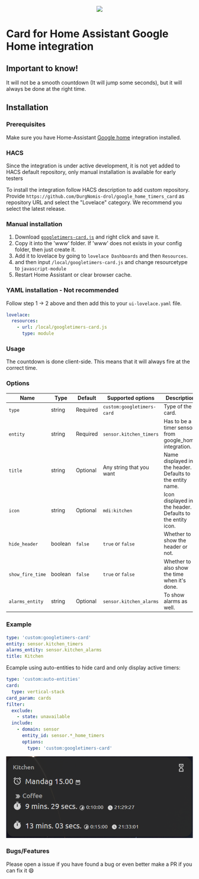 <p align="center">
  <img src="https://brands.home-assistant.io/google_home/icon.png" height="150"></img>
</p>

# Card for Home Assistant Google Home integration

## Important to know!

It will not be a smooth countdown (It will jump some seconds), but it will always be done at the right time.

## Installation

### Prerequisites

Make sure you have Home-Assistant [Google home](https://github.com/leikoilja/ha-google-home) integration installed.


### HACS

Since the integration is under active development, it is not yet added to HACS default repository, only manual installation is available for early testers

To install the integration follow HACS description to add custom repository. Provide `https://github.com/DurgNomis-drol/google_home_timers_card` as repository URL and select the "Lovelace" category. We recommend you select the latest release.

### Manual installation

1. Download [`googletimers-card.js`](https://raw.githubusercontent.com/DurgNomis-drol/google_home_timers_card/main/googletimers-card.js) and right click and save it.
2. Copy it into the 'www' folder. If 'www' does not exists in your config folder, then just create it.
3. Add it to lovelace by going to `lovelace Dashboards` and then `Resources`.
4. and then input `/local/googletimers-card.js` and change resourcetype to `javascript-module`
5. Restart Home Assistant or clear browser cache.

### YAML installation - Not recommended

Follow step 1 -> 2 above and then add this to your `ui-lovelace.yaml` file.

```yaml
lovelace:
  resources:
    - url: /local/googletimers-card.js
      type: module
```

### Usage

The countdown is done client-side. This means that it will always fire at the correct time.

### Options

| Name | Type | Default	| Supported options	| Description |
| --- | --- | --- | --- | --- |
`type`|string|Required|`custom:googletimers-card`| Type of the card.
`entity`|string|Required|`sensor.kitchen_timers`| Has to be a timer sensor from google_home integration.
`title`|string|Optional|Any string that you want| Name displayed in the header. Defaults to the entity name.
`icon`|string|Optional|`mdi:kitchen`| Icon displayed in the header. Defaults to the entity icon.
`hide_header`|boolean|`false`|`true` or `false`| Whether to show the header or not.
`show_fire_time`|boolean|`false`|`true` or `false`| Whether to also show the time when it's done.
`alarms_entity`|string|Optional|`sensor.kitchen_alarms`| To show alarms as well.

### Example 

```yaml
type: 'custom:googletimers-card'
entity: sensor.kitchen_timers
alarms_entity: sensor.kitchen_alarms
title: Kitchen
```

Ecample using auto-entities to hide card and only display active timers:

```yaml
type: 'custom:auto-entities'
card:
  type: vertical-stack
card_param: cards
filter:
  exclude:
    - state: unavailable
  include:
    - domain: sensor
      entity_id: sensor.*_home_timers
      options:
        type: 'custom:googletimers-card'
```


<p align="center">
  <img src="/images/example.png">
</p>

### Bugs/Features

Please open a issue if you have found a bug or even better make a PR if you can fix it :smile:

